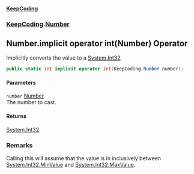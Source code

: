 #### [KeepCoding](index.md 'index')
### [KeepCoding](KeepCoding.md 'KeepCoding').[Number](KeepCoding_Number.md 'KeepCoding.Number')
## Number.implicit operator int(Number) Operator
Implicitly converts the value to a [System.Int32](https://docs.microsoft.com/en-us/dotnet/api/System.Int32 'System.Int32').  
```csharp
public static int implicit operator int(KeepCoding.Number number);
```
#### Parameters
<a name='KeepCoding_Number_op_Implicitint(KeepCoding_Number)_number'></a>
`number` [Number](KeepCoding_Number.md 'KeepCoding.Number')  
The number to cast.
  
#### Returns
[System.Int32](https://docs.microsoft.com/en-us/dotnet/api/System.Int32 'System.Int32')  
### Remarks
Calling this will assume that the value is in inclusively between [System.Int32.MinValue](https://docs.microsoft.com/en-us/dotnet/api/System.Int32.MinValue 'System.Int32.MinValue') and [System.Int32.MaxValue](https://docs.microsoft.com/en-us/dotnet/api/System.Int32.MaxValue 'System.Int32.MaxValue').  
